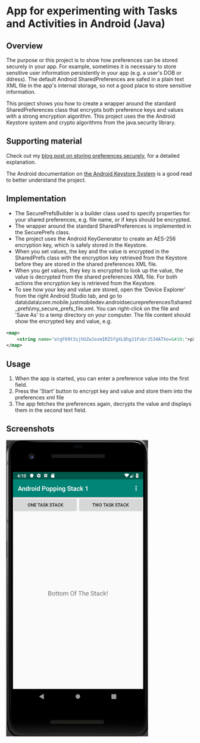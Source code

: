 # App for experimenting with Tasks and Activities in Android (Java)
## Overview
The purpose or this project is to show how preferences can be stored securely in your app.
For example, sometimes it is necessary to store sensitive user information persistently in your app (e.g. a user's DOB or ddress).
The default Android SharedPreferences are safed in a plain text XML file in the app's internal storage, so not a good place to store sensitive information.

This project shows you how to create a wrapper around the standard SharedPreferences class that encrypts both preference keys and values with a strong encryption algorithm.
This project uses the the Android Keystore system and crypto algorithms from the java.security library.

## Supporting material
Check out my [blog post on storing preferences securely](http://justmobiledev.com/storing-preferences-securely-on-android/), for a detailed explanation.

The Android documentation on [the Android Keystore System](https://developer.android.com/training/articles/keystore) is a good read to better understand the project.

## Implementation
* The SecurePrefsBuilder is a builder class used to specify properties for your shared preferences, e.g. file name, or if keys should be encrypted.
* The wrapper around the standard SharedPreferences is implemented in the SecurePrefs class.
* The project uses the Android KeyGenerator to create an AES-256 encryption key, which is safely stored in the Keystore.
* When you set values, the key and the value is encrypted in the SharedPrefs class with the encryption key retrieved from the Keystore before they are stored in the shared preferences XML file.
* When you get values, they key is encrypted to look up the value, the value is decrypted from the shared preferences XML file. For both actions the encryption key is retrieved from the Keystore.
* To see how your key and value are stored, open the 'Device Explorer' from the right Android Studio tab, and go to data\data\com.mobile.justmobiledev.androidsecurepreferences1\shared_prefs\my_secure_prefs_file.xml.
You can right-click on the file and 'Save As' to a temp directory on your computer. The file content should show the encrypted key and value, e.g.

```xml
<map>
    <string name="atgF69t3sjhUZwJosmIRZSfgXLQhg21FxbrJ534ATXo=&#10;">pXJ7qfFftbUlMozjOidT6EBXwX4l5go2XE3mo/DVrxw=&#10;    </string>
</map>
```

## Usage
1. When the app is started, you can enter a preference value into the first field.
2. Press the 'Start' button to encrypt key and value and store them into the preferences xml file
3. The app fetches the preferences again, decrypts the value and displays them in the second text field.

## Screenshots
![Popping the stack](screenshots/android-popping-the-stack-1.png?raw=true "Popping the stack")
